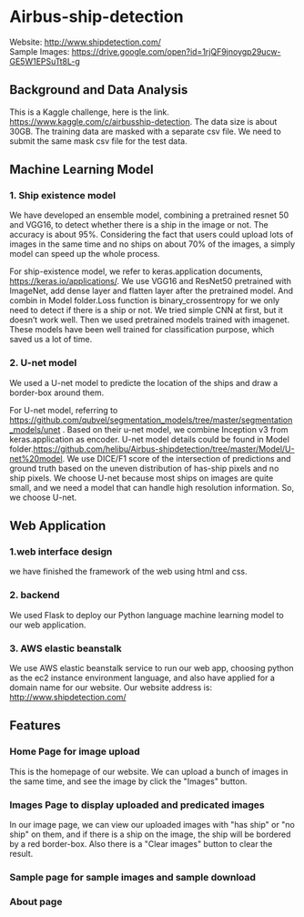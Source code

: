 # Airbus-ship-detection
Website: http://www.shipdetection.com/</br>
Sample Images: https://drive.google.com/open?id=1rjQF9jnoygp29ucw-GE5W1EPSuTt8L-g

## Background and Data Analysis
This is a Kaggle challenge, here is the link. https://www.kaggle.com/c/airbusship-detection. The data size is about 30GB. The training data are masked
with a separate csv file. We need to submit the same mask csv file for the test
data. 

## Machine Learning Model
### 1. Ship existence model
We have developed an ensemble model, combining a pretrained resnet 50 and VGG16, to detect whether there is a ship in the image or not. The accuracy is about 95%. Considering the fact that users could upload lots of images in the same time and no ships on about 70% of the images, a simply model can speed up the whole process.

For ship-existence model, we refer to keras.application documents,
https://keras.io/applications/. We use VGG16 and ResNet50 pretrained with
ImageNet, add dense layer and flatten layer after the pretrained model. And
combin in Model folder.Loss function is
binary_crossentropy for we only need to detect if there is a ship or not. We
tried simple CNN at first, but it doesn’t work well. Then we used pretrained
models trained with imagenet. These models have been well trained for
classification purpose, which saved us a lot of time.

### 2. U-net model
We used a U-net model to predicte the location of the ships and draw a border-box around them.

For U-net model, referring to
https://github.com/qubvel/segmentation_models/tree/master/segmentation_models/unet . Based on their u-net model, we combine Inception v3 from
keras.application as encoder. U-net model
details could be found in Model folder.https://github.com/helibu/Airbus-shipdetection/tree/master/Model/U-net%20model. We use DICE/F1 score of the
intersection of predictions and ground truth based on the uneven distribution
of has-ship pixels and no ship pixels.
We choose U-net because most ships on images are quite small, and we need
a model that can handle high resolution information. So, we choose U-net.


## Web Application
### 1.web interface design
we have finished the framework of the web using html and css. 
### 2. backend
We used Flask to deploy our Python language machine learning model to our web application.
### 3. AWS elastic beanstalk
We use AWS elastic beanstalk service to run our web app, choosing python as the ec2 instance environment language, and also have applied for a domain name for our website. Our website address is: http://www.shipdetection.com/

## Features
### Home Page for image upload
This is the homepage of our website. We can upload a bunch of images in the same time, and see the image by click the "Images" button.

### Images Page to display uploaded and predicated images
In our image page, we can view our uploaded images with "has ship" or "no ship" on them, and if there is a ship on the image, the ship will be bordered by a red border-box. Also there is a "Clear images" button to clear the result.


### Sample page for sample images and sample download

### About page

